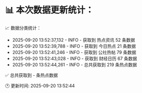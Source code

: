 📊 本次数据更新统计：
==========================

📈 数据分类统计：
- 2025-09-20 13:52:37,132 - INFO - 获取到 热点资讯 52 条数据
- 2025-09-20 13:52:39,788 - INFO - 获取到 今日热点 21 条数据
- 2025-09-20 13:52:41,246 - INFO - 获取到 公社热帖 79 条数据
- 2025-09-20 13:52:43,028 - INFO - 获取到 财经日历 67 条数据
- 2025-09-20 13:52:44,261 - INFO - 总共获取到 219 条热点数据

✅ 总共获取到 - 条热点数据

🕐 更新时间: 2025-09-20 13:52:44
